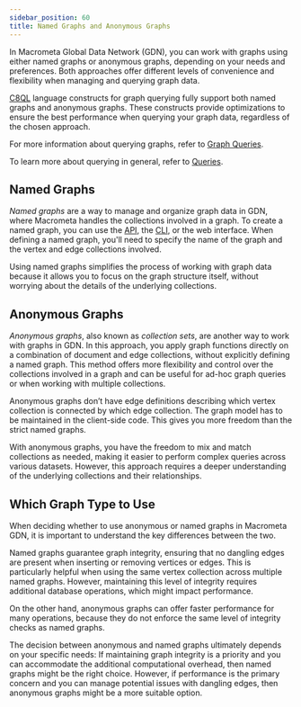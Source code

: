 ```yaml
---
sidebar_position: 60
title: Named Graphs and Anonymous Graphs
---
```


In Macrometa Global Data Network (GDN), you can work with graphs using either named graphs or anonymous graphs, depending on your needs and preferences. Both approaches offer different levels of convenience and flexibility when managing and querying graph data.

[C8QL](../../queries/c8ql/) language constructs for graph querying fully support both named graphs and anonymous graphs. These constructs provide optimizations to ensure the best performance when querying your graph data, regardless of the chosen approach.

For more information about querying graphs, refer to [Graph Queries](../graph-queries/).

To learn more about querying in general, refer to [Queries](../../queries/).

## Named Graphs

_Named graphs_ are a way to manage and organize graph data in GDN, where Macrometa handles the collections involved in a graph. To create a named graph, you can use the [API](../../api-docs/), the [CLI](../../cli/), or the web interface. When defining a named graph, you'll need to specify the name of the graph and the vertex and edge collections involved.

Using named graphs simplifies the process of working with graph data because it allows you to focus on the graph structure itself, without worrying about the details of the underlying collections.

## Anonymous Graphs

_Anonymous graphs_, also known as _collection sets_, are another way to work with graphs in GDN. In this approach, you apply graph functions directly on a combination of document and edge collections, without explicitly defining a named graph. This method offers more flexibility and control over the collections involved in a graph and can be useful for ad-hoc graph queries or when working with multiple collections.

Anonymous graphs don’t have edge definitions describing which vertex collection is connected by which edge collection. The graph model has to be maintained in the client-side code. This gives you more freedom than the strict named graphs.

With anonymous graphs, you have the freedom to mix and match collections as needed, making it easier to perform complex queries across various datasets. However, this approach requires a deeper understanding of the underlying collections and their relationships.

## Which Graph Type to Use

When deciding whether to use anonymous or named graphs in Macrometa GDN, it is important to understand the key differences between the two.

Named graphs guarantee graph integrity, ensuring that no dangling edges are present when inserting or removing vertices or edges. This is particularly helpful when using the same vertex collection across multiple named graphs. However, maintaining this level of integrity requires additional database operations, which might impact performance.

On the other hand, anonymous graphs can offer faster performance for many operations, because they do not enforce the same level of integrity checks as named graphs.

The decision between anonymous and named graphs ultimately depends on your specific needs: If maintaining graph integrity is a priority and you can accommodate the additional computational overhead, then named graphs might be the right choice. However, if performance is the primary concern and you can manage potential issues with dangling edges, then anonymous graphs might be a more suitable option.
